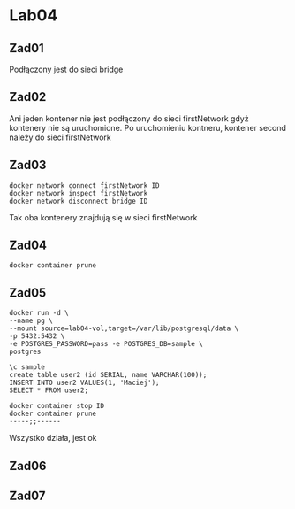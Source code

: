 # Lab04

## Zad01

Podłączony jest do sieci bridge

## Zad02

Ani jeden kontener nie jest podłączony do sieci firstNetwork gdyż
kontenery nie są uruchomione. Po uruchomieniu kontneru, kontener second należy
do sieci firstNetwork

## Zad03

```
docker network connect firstNetwork ID
docker network inspect firstNetwork
docker network disconnect bridge ID
```
Tak oba kontenery znajdują się w sieci firstNetwork

## Zad04

```
docker container prune
```

## Zad05

```
docker run -d \
--name pg \
--mount source=lab04-vol,target=/var/lib/postgresql/data \
-p 5432:5432 \
-e POSTGRES_PASSWORD=pass -e POSTGRES_DB=sample \
postgres
```

```
\c sample
create table user2 (id SERIAL, name VARCHAR(100));
INSERT INTO user2 VALUES(1, 'Maciej');
SELECT * FROM user2;
```

```
docker container stop ID
docker container prune
-----;;------
```

Wszystko działa, jest ok

## Zad06

## Zad07
